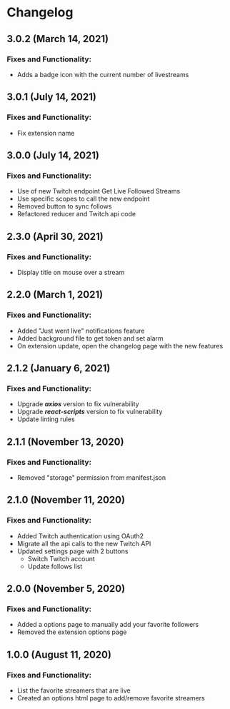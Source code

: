 # Changelog

## 3.0.2 (March 14, 2021)

### Fixes and Functionality:

- Adds a badge icon with the current number of livestreams

## 3.0.1 (July 14, 2021)

### Fixes and Functionality:

- Fix extension name

## 3.0.0 (July 14, 2021)

### Fixes and Functionality:

- Use of new Twitch endpoint Get Live Followed Streams
- Use specific scopes to call the new endpoint
- Removed button to sync follows
- Refactored reducer and Twitch api code

## 2.3.0 (April 30, 2021)

### Fixes and Functionality:

- Display title on mouse over a stream 

## 2.2.0 (March 1, 2021)

### Fixes and Functionality:

- Added "Just went live" notifications feature
- Added background file to get token and set alarm
- On extension update, open the changelog page with the new features

## 2.1.2 (January 6, 2021)

### Fixes and Functionality:

- Upgrade **_axios_** version to fix vulnerability
- Upgrade **_react-scripts_** version to fix vulnerability
- Update linting rules

## 2.1.1 (November 13, 2020)

### Fixes and Functionality:

- Removed "storage" permission from manifest.json

## 2.1.0 (November 11, 2020)

### Fixes and Functionality:

- Added Twitch authentication using OAuth2
- Migrate all the api calls to the new Twitch API
- Updated settings page with 2 buttons
    - Switch Twitch account
    - Update follows list

## 2.0.0 (November 5, 2020)

### Fixes and Functionality:

- Added a options page to manually add your favorite followers
- Removed the extension options page

## 1.0.0 (August 11, 2020)

### Fixes and Functionality:

- List the favorite streamers that are live
- Created an options html page to add/remove favorite streamers
